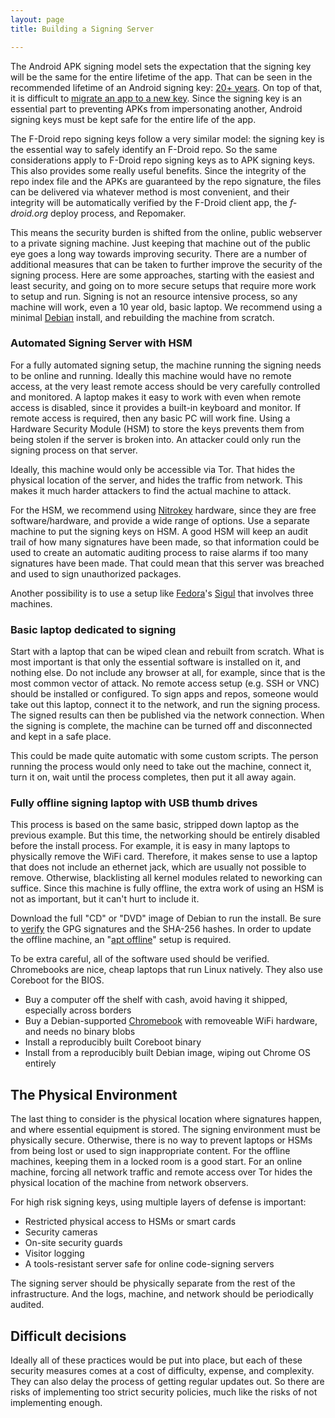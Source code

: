 ```yaml
---
layout: page
title: Building a Signing Server

---
```


The Android APK signing model sets the expectation that the signing
key will be the same for the entire lifetime of the app.  That can be
seen in the recommended lifetime of an Android signing key:
[20+ years](https://developer.android.com/studio/publish/app-signing.html#considerations).
On top of that, it is difficult to
[migrate an app to a new key](https://guardianproject.info/2015/12/29/how-to-migrate-your-android-apps-signing-key/).
Since the signing key is an essential part to preventing APKs from
impersonating another, Android signing keys must be kept safe for the
entire life of the app.

The F-Droid repo signing keys follow a very similar model: the signing
key is the essential way to safely identify an F-Droid repo. So the
same considerations apply to F-Droid repo signing keys as to APK
signing keys.  This also provides some really useful benefits.  Since
the integrity of the repo index file and the APKs are guaranteed by
the repo signature, the files can be delivered via whatever method is
most convenient, and their integrity will be automatically verified by
the F-Droid client app, the _f-droid.org_ deploy process, and Repomaker.

This means the security burden is shifted from the online, public
webserver to a private signing machine.  Just keeping that machine out
of the public eye goes a long way towards improving security.  There
are a number of additional measures that can be taken to further
improve the security of the signing process.  Here are some
approaches, starting with the easiest and least security, and going on
to more secure setups that require more work to setup and run.
Signing is not an resource intensive process, so any machine will
work, even a 10 year old, basic laptop.  We recommend using a minimal
[Debian](https://www.debian.org) install, and rebuilding the machine
from scratch.


### Automated Signing Server with HSM

For a fully automated signing setup, the machine running the signing
needs to be online and running. Ideally this machine would have no
remote access, at the very least remote access should be very
carefully controlled and monitored.  A laptop makes it easy to work
with even when remote access is disabled, since it provides a built-in
keyboard and monitor.  If remote access is required, then any basic PC
will work fine.  Using a Hardware Security Module (HSM) to store the
keys prevents them from being stolen if the server is broken into.  An
attacker could only run the signing process on that server.

Ideally, this machine would only be accessible via Tor.  That hides
the physical location of the server, and hides the traffic from
network.  This makes it much harder attackers to find the actual
machine to attack.

For the HSM, we recommend using [Nitrokey](https://www.nitrokey.com/)
hardware, since they are free software/hardware, and provide a wide
range of options.  Use a separate machine to put the signing keys on
HSM.  A good HSM will keep an audit trail of how many signatures have
been made, so that information could be used to create an automatic
auditing process to raise alarms if too many signatures have been
made.  That could mean that this server was breached and used to sign
unauthorized packages.

Another possibility is to use a setup like [Fedora](https://pagure.io/sigul)'s
[Sigul](http://www.devops-blog.net/koji/gpg-signing-rpms-with-sigul-signing-server-koji-integration)
that involves three machines.


### Basic laptop dedicated to signing

Start with a laptop that can be wiped clean and rebuilt from scratch.
What is most important is that only the essential software is
installed on it, and nothing else.  Do not include any browser at all,
for example, since that is the most common vector of attack.  No
remote access setup (e.g. SSH or VNC) should be installed or
configured.  To sign apps and repos, someone would take out this
laptop, connect it to the network, and run the signing process.  The
signed results can then be published via the network connection.  When
the signing is complete, the machine can be turned off and
disconnected and kept in a safe place.

This could be made quite automatic with some custom scripts.  The
person running the process would only need to take out the machine,
connect it, turn it on, wait until the process completes, then put it
all away again.


### Fully offline signing laptop with USB thumb drives

This process is based on the same basic, stripped down laptop as the
previous example.  But this time, the networking should be entirely
disabled before the install process.  For example, it is easy in many
laptops to physically remove the WiFi card.  Therefore, it makes sense
to use a laptop that does not include an ethernet jack, which are
usually not possible to remove.  Otherwise, blacklisting all kernel
modules related to neworking can suffice.  Since this machine is fully
offline, the extra work of using an HSM is not as important, but it
can't hurt to include it.

Download the full "CD" or "DVD" image of Debian to run the install.
Be sure to [verify](https://www.debian.org/CD/verify) the GPG
signatures and the SHA-256 hashes.  In order to update the offline
machine, an "[apt offline](https://www.debian.org/doc/manuals/apt-offline)"
setup is required.

To be extra careful, all of the software used should be verified.
Chromebooks are nice, cheap laptops that run Linux natively.  They
also use Coreboot for the BIOS.

* Buy a computer off the shelf with cash, avoid having it shipped, especially across borders
* Buy a Debian-supported [Chromebook](https://www.chromium.org/chromium-os/developer-information-for-chrome-os-devices/acer-c720-chromebook) with removeable WiFi hardware, and needs no binary blobs
* Install a reproducibly built Coreboot binary
* Install from a reproducibly built Debian image, wiping out Chrome OS entirely
  

## The Physical Environment

The last thing to consider is the physical location where signatures
happen, and where essential equipment is stored.  The signing
environment must be physically secure. Otherwise, there is no way to
prevent laptops or HSMs from being lost or used to sign inappropriate
content.  For the offline machines, keeping them in a locked room is a
good start.  For an online machine, forcing all network traffic and
remote access over Tor hides the physical location of the machine from
network observers.

For high risk signing keys, using multiple layers of defense is
important:

* Restricted physical access to HSMs or smart cards
* Security cameras
* On-site security guards
* Visitor logging
* A tools-resistant server safe for online code-signing servers

The signing server should be physically separate from the rest of the
infrastructure.  And the logs, machine, and network should be
periodically audited.


## Difficult decisions

Ideally all of these practices would be put into place, but each of
these security measures comes at a cost of difficulty, expense, and
complexity.  They can also delay the process of getting regular
updates out.  So there are risks of implementing too strict security
policies, much like the risks of not implementing enough.
